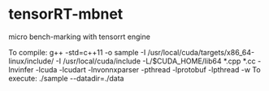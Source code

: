 # tensorRT-mbnet
micro bench-marking with tensorrt engine

To compile: g++ -std=c++11 -o sample -I /usr/local/cuda/targets/x86_64-linux/include/ -I /usr/local/cuda/include -L/$CUDA_HOME/lib64 *.cpp *.cc -lnvinfer -lcuda -lcudart -lnvonnxparser -pthread -lprotobuf -lpthread -w
To execute: ./sample --datadir=./data
